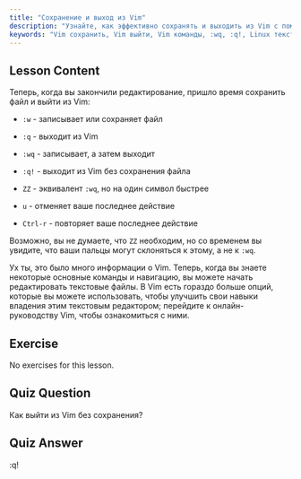 ```yaml
---
title: "Сохранение и выход из Vim"
description: "Узнайте, как эффективно сохранять и выходить из Vim с помощью основных команд, таких как :w, :q и :wq. Освойте базовые операции Vim для эффективного редактирования текста."
keywords: "Vim сохранить, Vim выйти, Vim команды, :wq, :q!, Linux текстовый редактор, Vim учебник, Vim для начинающих"
---
```


## Lesson Content

Теперь, когда вы закончили редактирование, пришло время сохранить файл и выйти из Vim:

- `:w` - записывает или сохраняет файл
- `:q` - выходит из Vim
- `:wq` - записывает, а затем выходит
- `:q!` - выходит из Vim без сохранения файла
- `ZZ` - эквивалент `:wq`, но на один символ быстрее

- `u` - отменяет ваше последнее действие
- `Ctrl-r` - повторяет ваше последнее действие

Возможно, вы не думаете, что `ZZ` необходим, но со временем вы увидите, что ваши пальцы могут склоняться к этому, а не к `:wq`.

Ух ты, это было много информации о Vim. Теперь, когда вы знаете некоторые основные команды и навигацию, вы можете начать редактировать текстовые файлы. В Vim есть гораздо больше опций, которые вы можете использовать, чтобы улучшить свои навыки владения этим текстовым редактором; перейдите к онлайн-руководству Vim, чтобы ознакомиться с ними.

## Exercise

No exercises for this lesson.

## Quiz Question

Как выйти из Vim без сохранения?

## Quiz Answer

:q!
